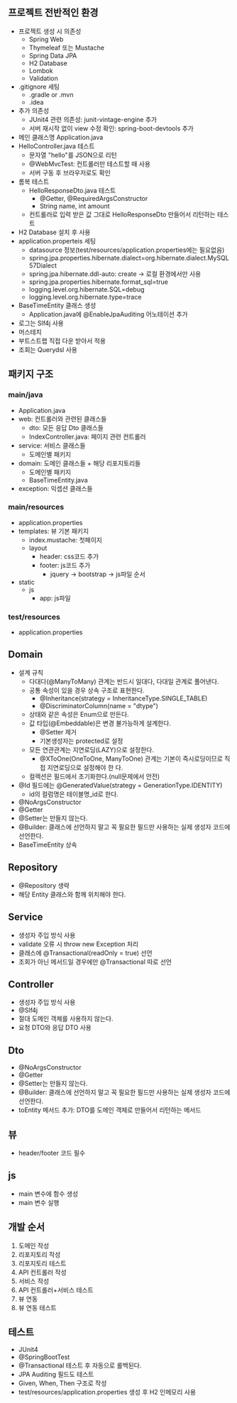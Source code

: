 ## 프로젝트 전반적인 환경
* 프로젝트 생성 시 의존성
  * Spring Web
  * Thymeleaf 또는 Mustache
  * Spring Data JPA
  * H2 Database
  * Lombok
  * Validation
* .gitignore 세팅
  * .gradle or .mvn
  * .idea
* 추가 의존성
  * JUnit4 관련 의존성: junit-vintage-engine 추가
  * 서버 재시작 없이 view 수정 확인: spring-boot-devtools 추가
* 메인 클래스명 Application.java
* HelloController.java 테스트
  * 문자열 "hello"를 JSON으로 리턴
  * @WebMvcTest: 컨트롤러만 테스트할 때 사용
  * 서버 구동 후 브라우저로도 확인
* 롬복 테스트
  * HelloResponseDto.java 테스트
    * @Getter, @RequiredArgsConstructor
    * String name, int amount
  * 컨트롤러로 입력 받은 값 그대로 HelloResponseDto 만들어서 리턴하는 테스트
* H2 Database 설치 후 사용
* application.properteis 세팅
  * datasource 정보(test/resources/application.properties에는 필요없음)
  * spring.jpa.properties.hibernate.dialect=org.hibernate.dialect.MySQL57Dialect
  * spring.jpa.hibernate.ddl-auto: create -> 로컬 환경에서만 사용
  * spring.jpa.properties.hibernate.format_sql=true
  * logging.level.org.hibernate.SQL=debug
  * logging.level.org.hibernate.type=trace
* BaseTimeEntity 클래스 생성
  * Application.java에 @EnableJpaAuditing 어노테이션 추가
* 로그는 Slf4j 사용
* 머스테치
* 부트스트랩 직접 다운 받아서 적용
* 조회는 Querydsl 사용

## 패키지 구조
### main/java
* Application.java
* web: 컨트롤러와 관련된 클래스들
  * dto: 모든 응답 Dto 클래스들
  * IndexController.java: 페이지 관련 컨트롤러
* service: 서비스 클래스들
  * 도메인별 패키지
* domain: 도메인 클래스들 + 해당 리포지토리들
  * 도메인별 패키지
  * BaseTimeEntity.java
* exception: 익셉션 클래스들

### main/resources
* application.properties
* templates: 뷰 기본 패키지
  * index.mustache: 첫페이지
  * layout
    * header: css코드 추가
    * footer: js코드 추가
      * jquery -> bootstrap -> js파일 순서
* static
  * js
    * app: js파일

### test/resources
* application.properties

## Domain
* 설계 규칙
  * 다대다(@ManyToMany) 관계는 반드시 일대다, 다대일 관계로 풀어낸다.
  * 공통 속성이 있을 경우 상속 구조로 표현한다.
    * @Inheritance(strategy = InheritanceType.SINGLE_TABLE)
    * @DiscriminatorColumn(name = "dtype")
  * 상태와 같은 속성은 Enum으로 만든다.
  * 값 타입(@Embeddable)은 변경 불가능하게 설계한다.
    * @Setter 제거
    * 기본생성자는 protected로 설정
  * 모든 연관관계는 지연로딩(LAZY)으로 설정한다.
    * @XToOne(OneToOne, ManyToOne) 관계는 기본이 즉시로딩이므로 직접 지연로딩으로 설정해야 한
다.
  * 컬렉션은 필드에서 초기화한다.(null문제에서 안전)
* @Id 필드에는 @GeneratedValue(strategy = GenerationType.IDENTITY)
  * id의 컬럼명은 테이블명_id로 한다.
* @NoArgsConstructor
* @Getter
* @Setter는 만들지 않는다.
* @Builder: 클래스에 선언하지 말고 꼭 필요한 필드만 사용하는 실제 생성자 코드에 선언한다. 
* BaseTimeEntity 상속

## Repository
* @Repository 생략
* 해당 Entity 클래스와 함께 위치해야 한다.

## Service
* 생성자 주입 방식 사용
* validate 오류 시 throw new Exception 처리
* 클래스에 @Transactional(readOnly = true) 선언
* 조회가 아닌 메서드일 경우에만 @Transactional 따로 선언

## Controller
* 생성자 주입 방식 사용
* @Slf4j
* 절대 도메인 객체를 사용하지 않는다.
* 요청 DTO와 응답 DTO 사용

## Dto
* @NoArgsConstructor
* @Getter
* @Setter는 만들지 않는다.
* @Builder: 클래스에 선언하지 말고 꼭 필요한 필드만 사용하는 실제 생성자 코드에 선언한다. 
* toEntity 메서드 추가: DTO를 도메인 객체로 만들어서 리턴하는 메서드

## 뷰
* header/footer 코드 필수

## js
* main 변수에 함수 생성
* main 변수 실행

## 개발 순서
1. 도메인 작성
2. 리포지토리 작성
3. 리포지토리 테스트
4. API 컨트롤러 작성
5. 서비스 작성
6. API 컨트롤러+서비스 테스트
7. 뷰 연동
8. 뷰 연동 테스트

## 테스트
* JUnit4
* @SpringBootTest
* @Transactional 테스트 후 자동으로 롤백된다.
* JPA Auditing 필드도 테스트
* Given, When, Then 구조로 작성
* test/resources/application.properties 생성 후 H2 인메모리 사용